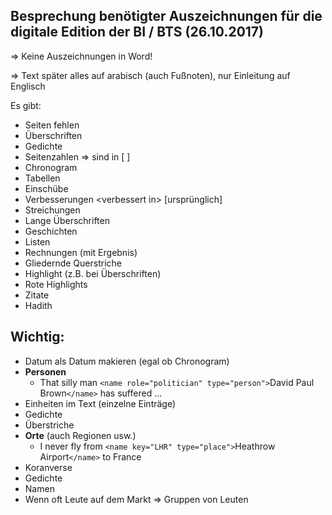 ## Besprechung benötigter Auszeichnungen für die digitale Edition der BI / BTS (26.10.2017)

=> Keine Auszeichnungen in Word!

=> Text später alles auf arabisch (auch Fußnoten), nur Einleitung auf Englisch

Es gibt:

- Seiten fehlen
- Überschriften
- Gedichte
- Seitenzahlen => sind in [ ] 
- Chronogram
- Tabellen
- Einschübe
- Verbesserungen \<verbessert in> [ursprünglich]
- Streichungen
- Lange Überschriften
- Geschichten
- Listen
- Rechnungen (mit Ergebnis)
- Gliedernde Querstriche
- Highlight (z.B. bei Überschriften)
- Rote Highlights
- Zitate
- Hadith


## Wichtig:

- Datum als Datum makieren (egal ob Chronogram)
- **Personen**
	+ That silly man
`<name role="politician" type="person">`David Paul Brown`</name>` has suffered ...
- Einheiten im Text (einzelne Einträge)
- Gedichte
- Überstriche
- **Orte** (auch Regionen usw.)
	+ I never fly from `<name key="LHR" type="place">`Heathrow Airport`</name>`
to
<name key="FR" type="place">France</name>
- Koranverse 
- Gedichte
- Namen
- Wenn oft Leute auf dem Markt => Gruppen von Leuten
